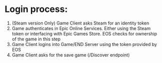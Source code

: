 # Login process:
1. (Steam version Only) Game Client asks Steam for an identity token
2. Game authenticates in Epic Online Services. Either using the Steam token or interfacing with Epic Games Store. EOS checks for ownership of the game in this step
3. Game Client logins into Game/END Server using the token provided by EOS
4. Game Client asks for the save game (/Discover endpoint)